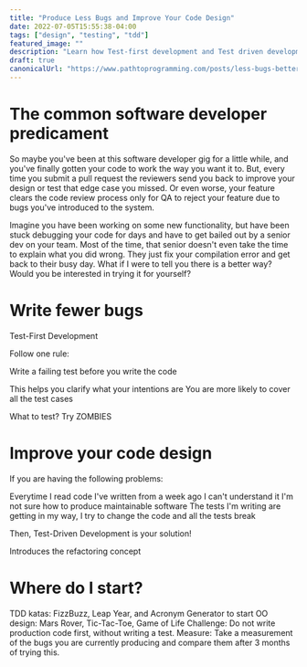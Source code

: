 ```yaml
---
title: "Produce Less Bugs and Improve Your Code Design"
date: 2022-07-05T15:55:38-04:00
tags: ["design", "testing", "tdd"]
featured_image: ""
description: "Learn how Test-first development and Test driven development can improve your code writing abilities"
draft: true
canonicalUrl: "https://www.pathtoprogramming.com/posts/less-bugs-better-design/"
---
```


# The common software developer predicament 

So maybe you've been at this software developer gig for a little while, and you've finally gotten your code to work the way you want it to.
But, every time you submit a pull request the reviewers send you back to improve your design or test that edge case you missed. Or even worse, your feature clears the code review process only for QA to reject your feature due to bugs you've introduced to the system. 

Imagine you have been working on some new functionality, but have been stuck debugging your code for days and have to get bailed out by a senior dev on your team. Most of the time, that senior doesn't even take the time to explain what you did wrong. They just fix your compilation error and get back to their busy day. What if I were to tell you there is a better way? Would you be interested in trying it for yourself?

# Write fewer bugs

Test-First Development

Follow one rule:

Write a failing test before you write the code

This helps you clarify what your intentions are 
You are more likely to cover all the test cases

What to test? Try ZOMBIES


# Improve your code design

If you are having the following problems:

Everytime I read code I've written from a week ago I can't understand it
I'm not sure how to produce maintainable software
The tests I'm writing are getting in my way, I try to change the code and all the tests break

Then, Test-Driven Development is your solution!

Introduces the refactoring concept

# Where do I start?

TDD katas: FizzBuzz, Leap Year, and Acronym Generator to start
OO design: Mars Rover, Tic-Tac-Toe, Game of Life
Challenge: Do not write production code first, without writing a test.
Measure: Take a measurement of the bugs you are currently producing and compare them after 3 months of trying this.





